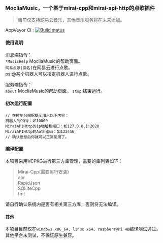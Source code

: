 ### MocliaMusic，一个基于mirai-cpp和mirai-api-http的点歌插件

> 目前仅支持网易云音乐，其他音乐服务将在未来添加。

AppVeyor CI : [![Build status](https://ci.appveyor.com/api/projects/status/9b5ns0ak1dxd24ht?svg=true)](https://ci.appveyor.com/project/STASWIT/mocliamusic)

#### 使用说明

消息端指令：  
`*MusicHelp` MocliaMusic的帮助页面。  
`网易点歌[曲名]`在网易云进行点歌。  
ps:@某个机器人可以指定机器人进行点歌。  

服务端指令：  
`about` MocliaMusic的帮助页面。
`stop` 结束运行。  

#### 初次运行配置

~~~
// 在控制台根据提示填入以下内容：
机器人的QQ号：如10000
MiraiAPIHttp的ip地址和端口：如127.0.0.1:2020
MiraiAPIHttp的Auth密码：如123456
// 确认信息后你就可以正常使用了。

~~~

#### 编译配置

本项目采用VCPKG进行第三方库管理，需要的库列表如下：
> Mirai-Cpp(需要另行安装)  
> cpr  
> RapidJson  
> SQLiteCpp  
> fmt

请自行确认系统内是否有相关第三方库，否则将无法编译。

#### 其他

本项目目前仅在`windows x86_64`、`linux x64`、`raspberryPi 4B`编译测试通过。  
其他平台未测试，不保证原生兼容。  